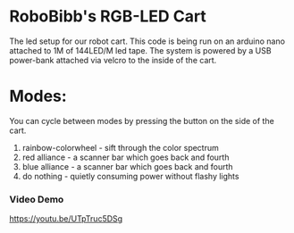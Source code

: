 # RoboBibb's RGB-LED Cart
The led setup for our robot cart. This code is being run on an arduino nano attached to 1M of 144LED/M led tape. The system is powered by a USB power-bank attached via velcro to the inside of the cart.

# Modes:
You can cycle between modes by pressing the button on the side of the cart.
<ol>
  <li>rainbow-colorwheel - sift through the color spectrum</li>
  <li>red alliance - a scanner bar which goes back and fourth</li>
  <li>blue alliance - a scanner bar which goes back and fourth</li>
  <li>do nothing - quietly consuming power without flashy lights</li>
</ol>

### Video Demo
https://youtu.be/UTpTruc5DSg
